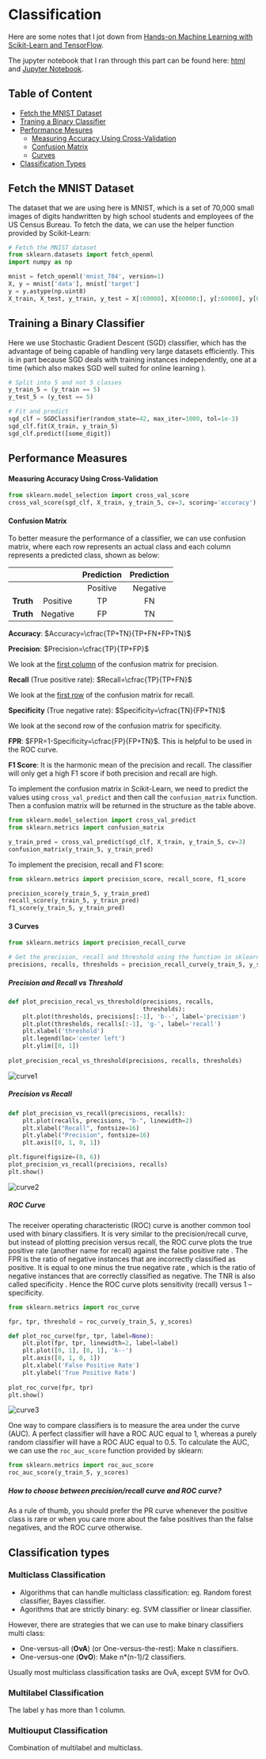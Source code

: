 # Classification

Here are some notes that I jot down from [Hands-on Machine Learning with Scikit-Learn and TensorFlow](http://shop.oreilly.com/product/0636920052289.do). 

The jupyter notebook that I ran through this part can be found here: [html](https://htmlpreview.github.io/?https://github.com/xuzhou338/DS_tools/blob/master/machine_learning/classification/classification.html) and [Jupyter Notebook](classification.ipynb).

## Table of Content

- [Fetch the MNIST Dataset](#1)
- [Traning a Binary Classifier](#2)
- [Performance Mesures](#3)
  - [Measuring Accuracy Using Cross-Validation](#3-1)
  - [Confusion Matrix](#3-2)
  - [Curves](#3-3)
- [Classification Types](#4)

<a name='1'></a>

## Fetch the MNIST Dataset

The dataset that we are using here is MNIST, which is a set of 70,000 small images of digits handwritten by high school students and employees of the US Census Bureau. To fetch the data, we can use the helper function provided by Scikit-Learn:

```python
# Fetch the MNIST dataset
from sklearn.datasets import fetch_openml
import numpy as np

mnist = fetch_openml('mnist_784', version=1)
X, y = mnist['data'], mnist['target']
y = y.astype(np.uint8)
X_train, X_test, y_train, y_test = X[:60000], X[60000:], y[:60000], y[60000:]
```

<a name='2'></a>

## Training a Binary Classifier

Here we use Stochastic Gradient Descent (SGD) classifier, which has the advantage of being capable of handling very large datasets efficiently. This is in part because SGD deals with training instances independently, one at a time (which also makes SGD well suited for online learning ).

```python
# Split into 5 and not 5 classes
y_train_5 = (y_train == 5)
y_test_5 = (y_test == 5)

# Fit and predict
sgd_clf = SGDClassifier(random_state=42, max_iter=1000, tol=1e-3)
sgd_clf.fit(X_train, y_train_5)
sgd_clf.predict([some_digit])
```

<a name='3'></a>

## Performance Measures

<a name='3-1'></a>

#### Measuring Accuracy Using Cross-Validation

```python
from sklearn.model_selection import cross_val_score
cross_val_score(sgd_clf, X_train, y_train_5, cv=3, scoring='accuracy')
```

<a name='3-2'></a>

####  Confusion Matrix

To better measure the performance of a classifier, we can use confusion matrix, where each row represents an actual class and each column represents a predicted class, shown as below:

|           |          | Prediction | Prediction |
| :-------: | :------: | :--------: | :--------: |
|           |          |  Positive  |  Negative  |
| **Truth** | Positive |     TP     |     FN     |
| **Truth** | Negative |     FP     |     TN     |

**Accuracy**: $Accuracy=\cfrac{TP+TN}{TP+FN+FP+TN}$

**Precision**: $Precision=\cfrac{TP}{TP+FP}$

We look at the <u>first  column</u> of the confusion matrix for precision.

**Recall** (True positive rate): $Recall=\cfrac{TP}{TP+FN}$

We look at the <u>first row</u> of the confusion matrix for recall.

**Specificity** (True negative rate): $Specificity=\cfrac{TN}{FP+TN}$

We look at the second row of the confusion matrix for specificity.

**FPR**: $FPR=1-Specificity=\cfrac{FP}{FP+TN}$. This is helpful to be used in the ROC curve.

**F1 Score**: It is the harmonic mean of the precision and recall. The classifier will only get a high F1 score if both precision and recall are high.

To implement the confusion matrix in Scikit-Learn, we need to predict the values using `cross_val_predict` and then call the `confusion_matrix` function. Then a confusion matrix will be returned in the structure as the table above.

```python
from sklearn.model_selection import cross_val_predict
from sklearn.metrics import confusion_matrix

y_train_pred = cross_val_predict(sgd_clf, X_train, y_train_5, cv=3)
confusion_matrix(y_train_5, y_train_pred)
```

To implement the precision, recall and F1 score:

```python
from sklearn.metrics import precision_score, recall_score, f1_score

precision_score(y_train_5, y_train_pred)
recall_score(y_train_5, y_train_pred)
f1_score(y_train_5, y_train_pred)
```

<a name='3-3'></a>

#### 3 Curves

```python
from sklearn.metrics import precision_recall_curve

# Get the precision, recall and threshold using the function in sklearn
precisions, recalls, thresholds = precision_recall_curve(y_train_5, y_scores)
```

##### Precision and Recall vs Threshold

```python
def plot_precision_recal_vs_threshold(precisions, recalls, 
                                      thresholds):
    plt.plot(thresholds, precisions[:-1], 'b--', label='precision')
    plt.plot(thresholds, recalls[:-1], 'g-', label='recall')
    plt.xlabel('threshold')
    plt.legend(loc='center left')
    plt.ylim([0, 1])
    
plot_precision_recal_vs_threshold(precisions, recalls, thresholds)
```

![curve1](curve1.png)

##### Precision vs Recall

```python
def plot_precision_vs_recall(precisions, recalls):
    plt.plot(recalls, precisions, "b-", linewidth=2)
    plt.xlabel("Recall", fontsize=16)
    plt.ylabel("Precision", fontsize=16)
    plt.axis([0, 1, 0, 1])

plt.figure(figsize=(8, 6))
plot_precision_vs_recall(precisions, recalls)
plt.show()
```



![curve2](curve2.png)

##### ROC Curve

The receiver operating characteristic (ROC) curve is another common tool used with binary classifiers. It is very similar to the precision/recall curve, but instead of plotting precision versus recall, the ROC curve plots the true positive rate (another name for recall) against the false positive rate . The FPR is the ratio of negative instances that are incorrectly classified as positive. It is equal to one minus the true negative rate , which is the ratio of negative instances that are correctly classified as negative. The TNR is also called specificity . Hence the ROC curve plots sensitivity (recall) versus 1 – specificity. 

```python
from sklearn.metrics import roc_curve

fpr, tpr, threshold = roc_curve(y_train_5, y_scores)

def plot_roc_curve(fpr, tpr, label=None):
    plt.plot(fpr, tpr, linewidth=2, label=label)
    plt.plot([0, 1], [0, 1], 'k--')
    plt.axis([0, 1, 0, 1])
    plt.xlabel('False Positive Rate')
    plt.ylabel('True Positive Rate')
    
plot_roc_curve(fpr, tpr)
plt.show()
```



![curve3](curve3.png)

One way to compare classifiers is to measure the area under the curve (AUC). A perfect classifier will have a ROC AUC equal to 1, whereas a purely random classifier will have a ROC AUC equal to 0.5. To calculate the AUC, we can use the `roc_auc_score` function provided by sklearn:

```python
from sklearn.metrics import roc_auc_score
roc_auc_score(y_train_5, y_scores)
```

##### How to choose between precision/recall curve and ROC curve?

As a rule of thumb, you should prefer the PR curve whenever the positive class is rare or when you care more about the false positives than the false negatives, and the ROC curve otherwise. 

<a name='4'></a>

## Classification types

### Multiclass Classification

- Algorithms that can handle multiclass classification: eg. Random forest classifier, Bayes classifier.
- Agorithms that are strictly binary: eg. SVM classifier or linear classifier.

However, there are strategies that we can use to make binary classifiers multi class:

- One-versus-all (**OvA**) (or One-versus-the-rest): Make n classifiers.
- One-versus-one (**OvO**): Make n*(n-1)/2 classifiers.

Usually most multiclass classification tasks are OvA, except SVM for OvO.

### Multilabel Classification

The label y has more than 1 column.

### Multiouput Classification

Combination of multilabel and multiclass.